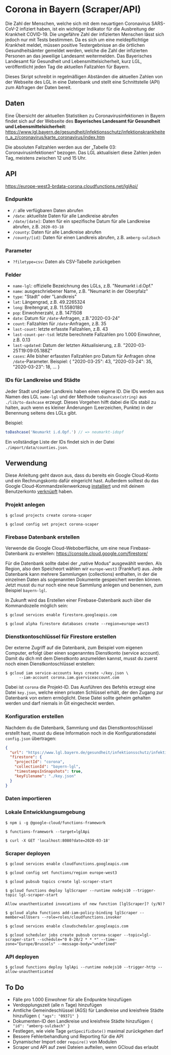 # Corona in Bayern (Scraper/API)

Die Zahl der Menschen, welche sich mit dem neuartigen Coronavirus SARS-CoV-2 infiziert haben, ist ein wichtiger Indikator für die Ausbreitung der Krankheit COVID-19. Die ungefähre Zahl der infizierten Menschen lässt sich jedoch nur mit Tests bestimmen. Da es sich um eine meldepflichtige Krankheit meldet, müssen positive Testergebnisse an die örtlichen Gesundheitsämter gemeldet werden, welche die Zahl der infizierten Personen an das jeweilige Landesamt weitermelden. Das Bayerisches Landesamt für Gesundheit und Lebensmittelsicherheit, kurz LGL, veröffentlicht jeden Tag die aktuellen Fallzahlen für Bayern.

Dieses Skript schreibt in regelmäßigen Abständen die aktuellen Zahlen von der Webseite des LGL in eine Datenbank und stellt eine Schnittstelle (API) zum Abfragen der Daten bereit.

## Daten

Eine Übersicht der aktuellen Statistiken zu Coronavirusinfektionen in Bayern findet sich auf der Webseite des **Bayerisches Landesamt für Gesundheit und Lebensmittelsicherheit**: <https://www.lgl.bayern.de/gesundheit/infektionsschutz/infektionskrankheiten_a_z/coronavirus/karte_coronavirus/index.htm>

Die absoluten Fallzahlen werden aus der „Tabelle 03: Coronavirusinfektionen“ bezogen. Das LGL aktualisiert diese Zahlen jeden Tag, meistens zwischen 12 und 15 Uhr.

## API

<https://europe-west3-brdata-corona.cloudfunctions.net/lglApi/>

### Endpunkte

- `/`: alle verfügbaren Daten abrufen
- `/date`: aktuellste Daten für alle Landkreise abrufen
- `/date/[date]`: Daten für ein spezifische Datum für alle Landkreise abrufen, z.B. `2020-03-18`
- `/county`: Daten für alle Landkreise abrufen
- `/county/[id]`: Daten für einen Landkreis abrufen, z.B. `amberg-sulzbach`

### Parameter

- `?filetype=csv`: Daten als CSV-Tabelle zurückgeben

### Felder

- `name-lgl`: offizielle Bezeichnung des LGLs, z.B. "Neumarkt i.d.Opf."
- `name`: ausgeschriebener Name, z.B. "Neumarkt in der Oberpfalz"
- `type`: "Stadt" oder "Landkreis"
- `lat`: Längengrad, z.B. 49.2265324
- `long`: Breitengrat, z.B. 11.5580180
- `pop`: Einwohnerzahl, z.B. 1471508
- `date`: Datum für `/date`-Anfragen, z.B."2020-03-24"
- `count`: Fallzahlen für `/date`-Anfragen, z.B. 35
- `last-count`: letzte erfasste Fallzahlen, z.B. 43
- `last-count-per-tsd`: letzte berechnete Fallzahlen pro 1.000 Einwohner, z.B. 0.13
- `last-updated`: Datum der letzten Aktualisierung, z.B. "2020-03-25T19:09:05.188Z"
- `cases`: Alle bisher erfassten Fallzahlen pro Datum für Anfragen ohne `/date`-Parameter. Beispiel: { "2020-03-25": 43, "2020-03-24": 35, "2020-03-23": 18, ... }

### IDs für Landkreise und Städte

Jeder Stadt und jeder Landkreis haben einen eigene ID. Die IDs werden aus Namen des LGL `name-lgl` und der Methode `toDashcase(string)` aus `./lib/to-dashcase` erzeugt. Dieses Vorgehen hilft dabei die IDs stabil zu halten, auch wenn es kleiner Änderungen (Leerzeichen, Punkte) in der Benennung seitens des LGLs gibt.

Beispiel:

```javascript
toDashcase('Neumarkt i.d.Opf.') // => neumarkt-idopf

```

Ein vollständige Liste der IDs findet sich in der Datei `./import/data/counties.json`.

## Verwendung

Diese Anleitung geht davon aus, dass du bereits ein Google Cloud-Konto und ein Rechnungskonto dafür eingericht hast. Außerdem solltest du das Google Cloud-Kommandzeilenwerkzeug [installiert](https://cloud.google.com/sdk/install) und mit deinem Benutzerkonto [verknüpft](https://cloud.google.com/sdk/docs/initializing) haben.

### Projekt anlegen

```console
$ gcloud projects create corona-scaper
```

```console
$ gcloud config set project corona-scaper
```

### Firebase Datenbank erstellen

Verwende die Google Cloud-Weboberfläche, um eine neue Firebase-Datenbank zu erstellen: https://console.cloud.google.com/firestore/

Für die Datenbank sollte dabei der „native Modus“ ausgewählt werden. Als Region, also den Speicheort wählen wir `europe-west3` (Frankfurt) aus. Jede Datenbank kann mehrere Sammlungen (collections) enthalten, in der die einzelnen Daten als sogenannten Dokumente gespeichert werden können. Jetzt musst du nur noch eine neue Sammlung anlegen und benennen, zum Beispiel `bayern-lgl`.

In Zukunft wird das Erstellen einer Firebase-Datenbank auch über die Kommandozeile möglich sein:

```console
$ gcloud services enable firestore.googleapis.com
```

```console
$ gcloud alpha firestore databases create --region=europe-west3
```

### Dienstkontoschlüssel für Firestore erstellen

Der externe Zugriff auf die Datenbank, zum Beispiel vom eigenen Computer, erfolgt über einen sogenanntes Dienstkonto (service account). Damit du dich mit dem Dienstkonto anzumelden kannst, musst du zuerst noch einen Dienstkontoschlüssel erstellen:

```console
$ gcloud iam service-accounts keys create ~/key.json \
      --iam-account corona.iam.gserviceaccount.com
```

Dabei ist `corona` die Projekt-ID. Das Ausführen des Befehls erzeugt eine Datei `key.json`, welche einen privaten Schlüssel erhält, der den Zugang zur Datenbank von extern ermöglicht. Diese Datei sollte geheim gehalten werden und darf niemals in Git eingecheckt werden.

### Konfiguration erstellen

Nachdem du die Datenbank, Sammlung und das Dienstkontoschlüssel erstellt hast, musst du diese Information noch in die Konfigurationsdatei `config.json` übertragen:

```json
{
  "url": "https://www.lgl.bayern.de/gesundheit/infektionsschutz/infektionskrankheiten_a_z/coronavirus/karte_coronavirus/index.htm",
  "firestore": {
    "projectId": "corona",
    "collectionId": "bayern-lgl",
    "timestampsInSnapshots": true,
    "keyFilename": "./key.json"
  }
}
```

### Daten importieren

### Lokale Entwicklungsumgebung

```console
$ npm i -g @google-cloud/functions-framework
```

```console
$ functions-framework --target=lglApi
```

```console
$ curl -X GET 'localhost:8080?date=2020-03-18'
```

### Scraper deployen


```console
$ gcloud services enable cloudfunctions.googleapis.com
```

```console
$ gcloud config set functions/region europe-west3
```

```console
$ gcloud pubsub topics create lgl-scraper-start
```

```console
$ gcloud functions deploy lglScraper --runtime nodejs10 --trigger-topic lgl-scraper-start
```

```console
Allow unauthenticated invocations of new function [lglScraper]? (y/N)?
```

```console
$ gcloud alpha functions add-iam-policy-binding lglScraper --member=allUsers --role=roles/cloudfunctions.invoker
```

```console
$ gcloud services enable cloudscheduler.googleapis.com
```

```console
$ gcloud scheduler jobs create pubsub corona-scaper --topic=lgl-scraper-start --schedule="0 8-20/2 * * *" --time-zone="Europe/Brussels" --message-body="undefined"
```

### API deployen

```console
$ gcloud functions deploy lglApi --runtime nodejs10 --trigger-http --allow-unauthenticated
```

## To Do

- Fälle pro 1.000 Einwohner für alle Endpunkte hinzufügen
- Verdopplungszeit (alle n Tage) hinzufügen
- Amtliche Gemeindeschlüssel (AGS) für Landkreise und kreisfreie Städte hinzufügen `{ "ags": "09371" }`
- Dokumenten-ID den Landkreise und kreisfreie Städte hinzufügen `{ "id": "amberg-sulzbach" }`
- Festlegen, wie viele Tage `getSpecificDate()` maximal zurückgehen darf
- Bessere Fehlerbehandlung und Reporting für die API
- Dynamischer Import oder `require()` von Modulen
- Scraper und API auf zwei Dateien aufteilen, wenn GCloud das erlaubt
